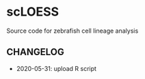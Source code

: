 # scLOESS

Source code for zebrafish cell lineage analysis

## CHANGELOG

- 2020-05-31: upload R script
